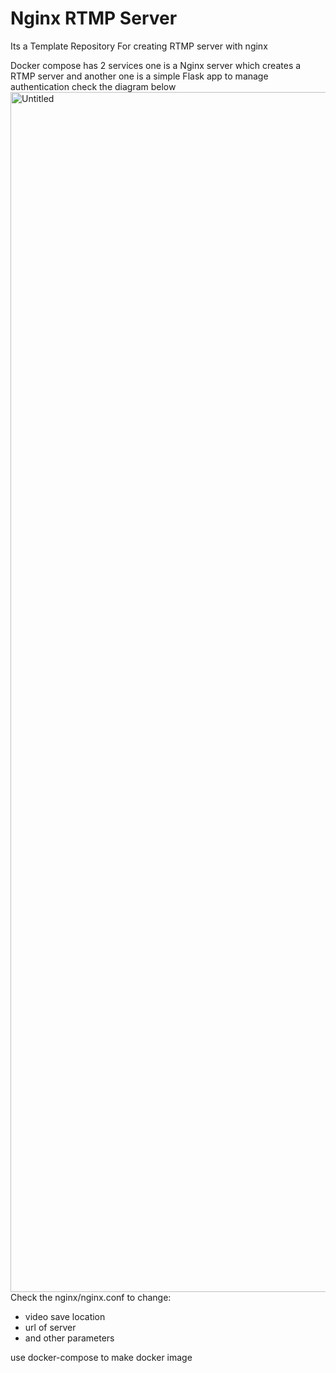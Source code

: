 # Nginx RTMP Server
Its a Template Repository For creating RTMP server with nginx

Docker compose has 2 services one is a Nginx server which creates a RTMP server and another one is a simple Flask app to manage authentication
check the diagram below
<img width="1920" alt="Untitled" src="https://user-images.githubusercontent.com/47270636/222917086-2e5d02fc-b49a-4b20-b738-0e8a390a7a69.png">
Check the nginx/nginx.conf to change:
- video save location
- url of server
- and other parameters

use docker-compose to make docker image

